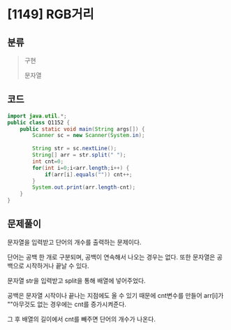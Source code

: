 # [1149] RGB거리

## 분류
> 구현
>
> 문자열

## 코드
```java
import java.util.*;
public class Q1152 {
	public static void main(String args[]) {
		Scanner sc = new Scanner(System.in);
		
		String str = sc.nextLine();
		String[] arr = str.split(" ");
		int cnt=0;
		for(int i=0;i<arr.length;i++) {
			if(arr[i].equals("")) cnt++; 
		}
		System.out.print(arr.length-cnt);
	}
}

```

## 문제풀이

문자열을 입력받고 단어의 개수를 출력하는 문제이다.

단어는 공백 한 개로 구분되며, 공백이 연속해서 나오는 경우는 없다. 또한 문자열은 공백으로 시작하거나 끝날 수 있다.

문자열 str을 입력받고 split을 통해 배열에 넣어주었다.

공백은 문자열 시작이나 끝나는 지점에도 올 수 있기 때문에 cnt변수를 만들어 arr[i]가 ""아무것도 없는 경우에는 cnt를 증가시켜준다.

그 후 배열의 길이에서 cnt를 빼주면 단어의 개수가 나온다.





